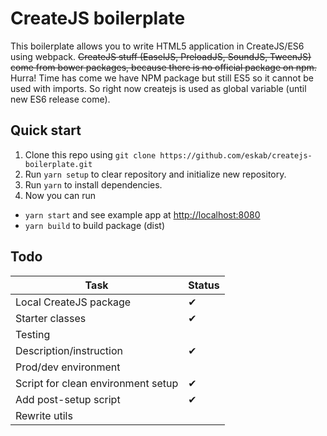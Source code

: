 # CreateJS boilerplate

This boilerplate allows you to write HTML5 application in CreateJS/ES6 using webpack. ~~CreateJS stuff (EaselJS, PreloadJS, SoundJS, TweenJS) come from bower packages, because there is no official package on npm.~~ Hurra! Time has come we have NPM package but still ES5 so it cannot be used with imports. So right now createjs is used as global variable (until new ES6 release come).

## Quick start

1. Clone this repo using `git clone https://github.com/eskab/createjs-boilerplate.git`
2. Run `yarn setup` to clear repository and initialize new repository.
3. Run `yarn` to install dependencies.
4. Now you can run
  - `yarn start` and see example app at <http://localhost:8080>
  - `yarn build` to build package (dist)

## Todo

Task                               | Status
---------------------------------- | ------
Local CreateJS package             | ✔
Starter classes                    | ✔
Testing                            |
Description/instruction            | ✔
Prod/dev environment               |
Script for clean environment setup | ✔
Add post-setup script              | ✔
Rewrite utils                      |
